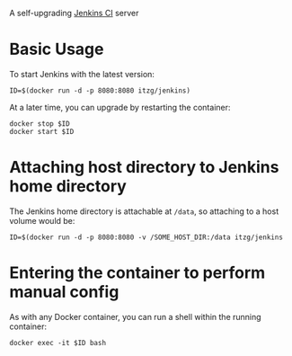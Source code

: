 A self-upgrading [Jenkins CI](http://jenkins-ci.org/) server

# Basic Usage

To start Jenkins with the latest version:

    ID=$(docker run -d -p 8080:8080 itzg/jenkins)

At a later time, you can upgrade by restarting the container:

    docker stop $ID
    docker start $ID

# Attaching host directory to Jenkins home directory

The Jenkins home directory is attachable at `/data`, so attaching to a host volume
would be:

    ID=$(docker run -d -p 8080:8080 -v /SOME_HOST_DIR:/data itzg/jenkins

# Entering the container to perform manual config

As with any Docker container, you can run a shell within the running container:

    docker exec -it $ID bash
